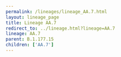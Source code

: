 ```yaml
---
permalink: /lineages/lineage_AA.7.html
layout: lineage_page
title: Lineage AA.7
redirect_to: ../lineage.html?lineage=AA.7
lineage: AA.7
parent: B.1.177.15
children: ['AA.7']
---
```

